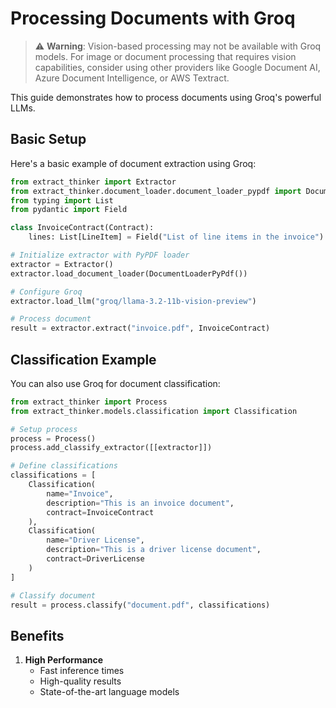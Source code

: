 # Processing Documents with Groq

> ⚠️ **Warning**: Vision-based processing may not be available with Groq models. For image or document processing that requires vision capabilities, consider using other providers like Google Document AI, Azure Document Intelligence, or AWS Textract.

This guide demonstrates how to process documents using Groq's powerful LLMs.

## Basic Setup

Here's a basic example of document extraction using Groq:

```python
from extract_thinker import Extractor
from extract_thinker.document_loader.document_loader_pypdf import DocumentLoaderPyPdf
from typing import List
from pydantic import Field

class InvoiceContract(Contract):
    lines: List[LineItem] = Field("List of line items in the invoice")

# Initialize extractor with PyPDF loader
extractor = Extractor()
extractor.load_document_loader(DocumentLoaderPyPdf())

# Configure Groq
extractor.load_llm("groq/llama-3.2-11b-vision-preview")

# Process document
result = extractor.extract("invoice.pdf", InvoiceContract)
```

## Classification Example

You can also use Groq for document classification:

```python
from extract_thinker import Process
from extract_thinker.models.classification import Classification

# Setup process
process = Process()
process.add_classify_extractor([[extractor]])

# Define classifications
classifications = [
    Classification(
        name="Invoice",
        description="This is an invoice document", 
        contract=InvoiceContract
    ),
    Classification(
        name="Driver License",
        description="This is a driver license document",
        contract=DriverLicense
    )
]

# Classify document
result = process.classify("document.pdf", classifications)
```

## Benefits

1. **High Performance**
   - Fast inference times
   - High-quality results
   - State-of-the-art language models